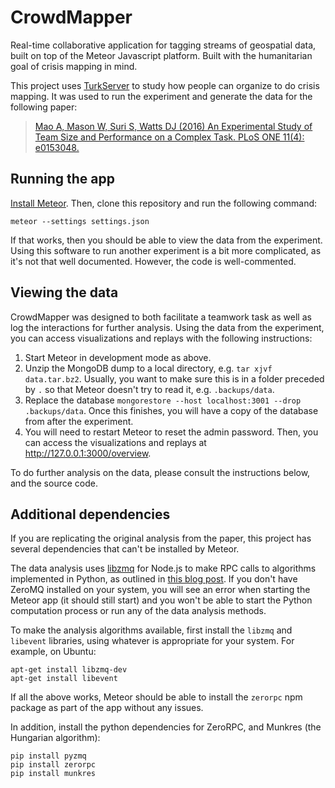 CrowdMapper
===========

Real-time collaborative application for tagging streams of geospatial data, built on top of the Meteor Javascript platform. Built with the humanitarian goal of crisis mapping in mind.

This project uses [TurkServer](https://github.com/HarvardEconCS/turkserver-meteor) to study how people can organize to do crisis mapping. It was used to run the experiment and generate the data for the following paper:

> [Mao A, Mason W, Suri S, Watts DJ (2016) An Experimental Study of Team Size and Performance on a Complex Task. PLoS ONE 11(4): e0153048.][cm-plos]

[cm-plos]: http://journals.plos.org/plosone/article?id=10.1371/journal.pone.0153048

## Running the app

[Install Meteor]. Then, clone this repository and run the following command:

```
meteor --settings settings.json
```

If that works, then you should be able to view the data from the experiment. Using this software to run another experiment is a bit more complicated, as it's not that well documented. However, the code is well-commented.

[install meteor]: https://www.meteor.com/install

## Viewing the data

CrowdMapper was designed to both facilitate a teamwork task as well as log the interactions for further analysis. Using the data from the experiment, you can access visualizations and replays with the following instructions:

1. Start Meteor in development mode as above.
2. Unzip the MongoDB dump to a local directory, e.g. `tar xjvf data.tar.bz2`. Usually, you want to make sure this is in a folder preceded by `.` so that Meteor doesn't try to read it, e.g. `.backups/data`.
3. Replace the database `mongorestore --host localhost:3001 --drop .backups/data`. Once this finishes, you will have a copy of the database from after the experiment.
4. You will need to restart Meteor to reset the admin password. Then, you can access the visualizations and replays at http://127.0.0.1:3000/overview.

To do further analysis on the data, please consult the instructions below, and the source code.

## Additional dependencies

If you are replicating the original analysis from the paper, this project has several dependencies that can't be installed by Meteor.

The data analysis uses [libzmq](https://github.com/zeromq/libzmq) for Node.js to make RPC calls to algorithms implemented in Python, as outlined in [this blog post](http://ianhinsdale.com/code/2013/12/08/communicating-between-nodejs-and-python/). If you don't have ZeroMQ installed on your system, you will see an error when starting the Meteor app (it should still start) and you won't be able to start the Python computation process or run any of the data analysis methods.
       
To make the analysis algorithms available, first install the `libzmq` and `libevent` libraries, using whatever is appropriate for your system. For example, on Ubuntu:
       
```
apt-get install libzmq-dev
apt-get install libevent
```

If all the above works, Meteor should be able to install the `zerorpc` npm package as part of the app without any issues.

In addition, install the python dependencies for ZeroRPC, and Munkres (the Hungarian algorithm):
       
```
pip install pyzmq
pip install zerorpc
pip install munkres
```       

